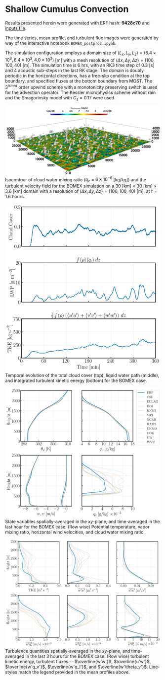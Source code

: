# Shallow Cumulus Convection

Results presented herein were generated with ERF hash: **9428c70** and [inputs file](https://github.com/erf-model/ERF/blob/9428c70c5c299fd8c11bc0b15634b917e16bdf7b/Exec/MoistRegTests/Bomex/input_Kessler).

The time series, mean profile, and turbulent flux images were generated by way of the interactive notebook `BOMEX_postproc.ipynb`.
    
The simulation configuration employs a domain size of $(L_x,  L_y,  L_z) = (6.4\times 10^3,  6.4\times 10^3,  4.0\times 10^3)$ [m] with a mesh resolution of $(\Delta x, \Delta y,  \Delta z) = (100,  100,  40)$ [m]. The simulation time is $6~\text{hrs}$, with an RK3 time step of 0.3 [s] and 4 acoustic sub-steps in the last RK stage. The domain is doubly periodic in the horizontal directions, has a free-slip condition at the top boundary, and specified fluxes at the bottom boundary from MOST. The 3$^{/rm rd}$ order upwind scheme with a monotonicity preserving switch is used for the advection operator. The Kessler microphysics scheme without rain and the Smagorinsky model with $C_{s} = 0.17$ were used.
    
![BOMEX 3D Render](bomex_3d.png)
Isocontour of cloud water mixing ratio ($q_c$ = $6\times10^{-6}$ [kg/kg]) and the turbulent velocity field for the  BOMEX simulation on a 30 [km] $\times$ 30 [km] $\times$ 3.6 [km] domain with a resolution of $(\Delta x, \Delta y, \Delta z) = (100,100,40)$ [m], at $t=1.6$ hours.

![BOMEX Time Series](BOMEX_time_series.png)
Temporal evolution of the total cloud cover (top), liquid water path (middle), and integrated turbulent kinetic energy (bottom) for the BOMEX case.

![BOMES Mean Profiles](BOMEX_mean_profiles.png)
State variables spatially-averaged in the $xy$-plane, and time-averaged in the last hour for the BOMEX case: (Row wise) Potential temperature, vapor mixing ratio, horizontal wind velocities, and cloud water mixing ratio.

![BOMEX Flux Profiles](BOMEX_flux_comp_profiles.png)
Turbulence quantities spatially-averaged in the $xy$-plane, and time-averaged in the last 3 hours for the BOMEX case: (Row wise) turbulent kinetic energy, turbulent fluxes -- $\overline{w'w'}$, $\overline{u'w'}$, $\overline{w'q_v'}$, $\overline{w'q_l'}$, and $\overline{w'\theta_v'}$. Line-styles match the legend provided in the mean profiles above.
